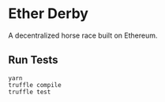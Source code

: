 # Ether Derby

A decentralized horse race built on Ethereum.

## Run Tests

```
yarn
truffle compile
truffle test
```
